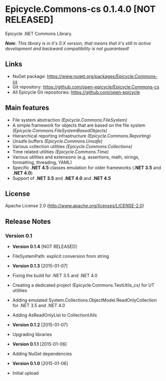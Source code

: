 # Epicycle.Commons-cs 0.1.4.0 [NOT RELEASED]
Epicycle .NET Commons Library.

***Note***: *This library is in it's 0.X version, that means that it's still in active development and backward compatibility is not guaranteed!*

## Links
* NuGet package: https://www.nuget.org/packages/Epicycle.Commons-cs
* Git repository: https://github.com/open-epicycle/Epicycle.Commons-cs
* All Epicycle Git repositories: https://github.com/open-epicycle

## Main features
 * File system abstraction *(Epicycle.Commons.FileSystem)*
 * A simple framework for objects that are based on the file system *(Epicycle.Commons.FileSystemBasedObjects)*
 * Hierarchical reporting infrastructure *(Epicycle.Commons.Reporting)*
 * Unsafe buffers *(Epicycle.Commons.Unsafe)*
 * Various collection utilities *(Epicycle.Commons.Collections)*
 * Time related utilities *(Epicycle.Commons.Time)*
 * Various utilities and extensions (e.g. assertions, math, strings, formatting, threading, YAML)
 * Specific **.NET 4.5** classes emulation for older frameworks (**.NET 3.5** and **.NET 4.0**)
 * Support of **.NET 3.5** and **.NET 4.0** and **.NET 4.5**

## License
Apache License 2.0 (http://www.apache.org/licenses/LICENSE-2.0)

## Release Notes
### Version 0.1 

* **Version 0.1.4** [NOT RELEASED]
 * FileSystemPath: explicit conversion from string

* **Version 0.1.3** [2015-01-07]
 * Fixing the build for .NET 3.5 and .NET 4.0
 * Creating a dedicated project (Epicycle.Commons.TestUtils_cs) for UT utilities
 * Adding emulated System.Collections.ObjectModel.ReadOnlyCollection for .NET 3.5 and .NET 4.0
 * Adding AsReadOnlyList to CollectionUtils

* **Version 0.1.2** [2015-01-07]
 * Upgrading libraries

* **Version 0.1.1** [2015-01-06]
 * Adding NuGet dependencies

* **Version 0.1.0** [2015-01-06]
 * Initial upload
